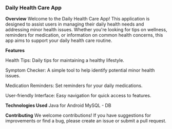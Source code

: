 ### Daily Health Care App
**Overview**
Welcome to the Daily Health Care App! This application is designed to assist users in managing their daily health needs and addressing minor health issues. Whether you're looking for tips on wellness, reminders for medication, or information on common health concerns, this app aims to support your daily health care routine.

**Features**

Health Tips: Daily tips for maintaining a healthy lifestyle.

Symptom Checker: A simple tool to help identify potential minor health issues.

Medication Reminders: Set reminders for your daily medications.

User-friendly Interface: Easy navigation for quick access to features.

**Technologies Used**
Java for Android
MySQL - DB

**Contributing**
We welcome contributions! If you have suggestions for improvements or find a bug, please create an issue or submit a pull request.
